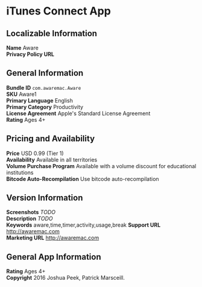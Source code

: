 # iTunes Connect App

## Localizable Information

**Name** Aware  
**Privacy Policy URL**  

## General Information

**Bundle ID** `com.awaremac.Aware`  
**SKU** Aware1  
**Primary Language** English  
**Primary Category** Productivity  
**License Agreement** Apple's Standard License Agreement  
**Rating** Ages 4+  

## Pricing and Availability

**Price** USD 0.99 (Tier 1)  
**Availability** Available in all territories  
**Volume Purchase Program** Available with a volume discount for educational institutions  
**Bitcode Auto-Recompilation** Use bitcode auto-recompilation  
## Version Information

**Screenshots** *TODO*  
**Description** *TODO*  
**Keywords**  aware,time,timer,activity,usage,break
**Support URL** http://awaremac.com  
**Marketing URL** http://awaremac.com  

## General App Information

**Rating** Ages 4+  
**Copyright** 2016 Joshua Peek, Patrick Marsceill.  
